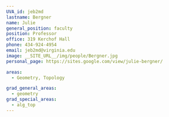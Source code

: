 ```yaml
---
UVA_id: jeb2md
lastname: Bergner
name: Julie
general_position: faculty
position: Professor
office: 319 Kerchof Hall
phone: 434-924-4954
email: jeb2md@virginia.edu
image: __SITE_URL__/img/people/Bergner.jpg
personal_page: https://sites.google.com/view/julie-bergner/

areas:
  - Geometry, Topology

grad_general_areas:
  - geometry
grad_special_areas:
  - alg_top
---
```

